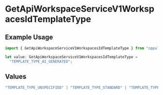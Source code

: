 # GetApiWorkspaceServiceV1WorkspacesIdTemplateType

## Example Usage

```typescript
import { GetApiWorkspaceServiceV1WorkspacesIdTemplateType } from "oppulence-backend-sdk/models/operations";

let value: GetApiWorkspaceServiceV1WorkspacesIdTemplateType =
  "TEMPLATE_TYPE_AI_GENERATED";
```

## Values

```typescript
"TEMPLATE_TYPE_UNSPECIFIED" | "TEMPLATE_TYPE_STANDARD" | "TEMPLATE_TYPE_SMART" | "TEMPLATE_TYPE_ADAPTIVE" | "TEMPLATE_TYPE_AI_GENERATED"
```
